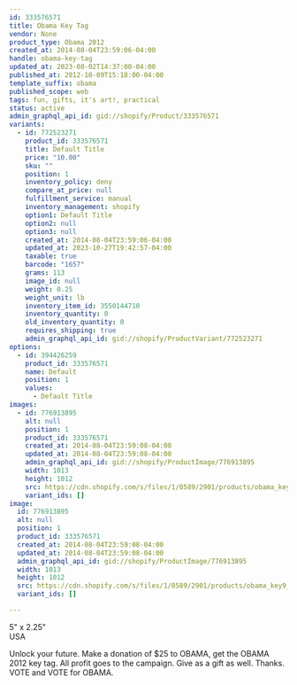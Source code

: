 ```yaml
---
id: 333576571
title: Obama Key Tag
vendor: None
product_type: Obama 2012
created_at: 2014-08-04T23:59:06-04:00
handle: obama-key-tag
updated_at: 2023-08-02T14:37:00-04:00
published_at: 2012-10-09T15:18:00-04:00
template_suffix: obama
published_scope: web
tags: fun, gifts, it's art!, practical
status: active
admin_graphql_api_id: gid://shopify/Product/333576571
variants:
  - id: 772523271
    product_id: 333576571
    title: Default Title
    price: "10.00"
    sku: ""
    position: 1
    inventory_policy: deny
    compare_at_price: null
    fulfillment_service: manual
    inventory_management: shopify
    option1: Default Title
    option2: null
    option3: null
    created_at: 2014-08-04T23:59:06-04:00
    updated_at: 2023-10-27T19:42:57-04:00
    taxable: true
    barcode: "1657"
    grams: 113
    image_id: null
    weight: 0.25
    weight_unit: lb
    inventory_item_id: 3550144710
    inventory_quantity: 0
    old_inventory_quantity: 0
    requires_shipping: true
    admin_graphql_api_id: gid://shopify/ProductVariant/772523271
options:
  - id: 394426259
    product_id: 333576571
    name: Default
    position: 1
    values:
      - Default Title
images:
  - id: 776913895
    alt: null
    position: 1
    product_id: 333576571
    created_at: 2014-08-04T23:59:08-04:00
    updated_at: 2014-08-04T23:59:08-04:00
    admin_graphql_api_id: gid://shopify/ProductImage/776913895
    width: 1013
    height: 1012
    src: https://cdn.shopify.com/s/files/1/0589/2901/products/obama_key9_25.jpeg?v=1407211148
    variant_ids: []
image:
  id: 776913895
  alt: null
  position: 1
  product_id: 333576571
  created_at: 2014-08-04T23:59:08-04:00
  updated_at: 2014-08-04T23:59:08-04:00
  admin_graphql_api_id: gid://shopify/ProductImage/776913895
  width: 1013
  height: 1012
  src: https://cdn.shopify.com/s/files/1/0589/2901/products/obama_key9_25.jpeg?v=1407211148
  variant_ids: []

---
```


5" x 2.25"  
USA

Unlock your future. Make a donation of $25 to OBAMA, get the OBAMA 2012 key tag. All profit goes to the campaign. Give as a gift as well. Thanks. VOTE and VOTE for OBAMA.